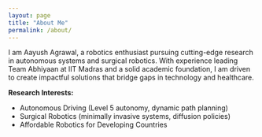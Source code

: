 ```yaml
---
layout: page
title: "About Me"
permalink: /about/
---
```


I am Aayush Agrawal, a robotics enthusiast pursuing cutting-edge research in autonomous systems and surgical robotics. With experience leading Team Abhiyaan at IIT Madras and a solid academic foundation, I am driven to create impactful solutions that bridge gaps in technology and healthcare.

**Research Interests:**
- Autonomous Driving (Level 5 autonomy, dynamic path planning)
- Surgical Robotics (minimally invasive systems, diffusion policies)
- Affordable Robotics for Developing Countries
